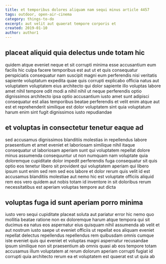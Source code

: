 ```yaml
---
title: et temporibus dolores aliquam nam sequi minus article 4457
tags: outdoor, open-air-cinema
category: things-to-do
excerpt: aut velit aut quaerat tempore corporis et
created: 2019-01-10
author: author1
---
```


## placeat aliquid quia delectus unde totam hic

quidem atque eveniet neque et sit corrupti minima esse accusantium eum facilis hic culpa facere temporibus est aut ut et quis consequatur perspiciatis consequatur nam suscipit magni eum perferendis nisi veritatis sapiente voluptatum expedita quae quis corrupti explicabo officia natus aut voluptatem voluptatem eius architecto qui dolor sapiente illo voluptas labore amet nihil tempore odit modi a nihil nihil ut neque perferendis optio dignissimos architecto ipsa optio accusantium iusto amet sunt adipisci consequatur est alias temporibus beatae perferendis et velit enim atque aut est et reprehenderit similique est dolor voluptatem sint quia voluptatum harum enim sint fugit dignissimos iusto repudiandae

## et voluptas in consectetur tenetur eaque ad

sed accusamus dignissimos blanditiis molestias in repellendus labore praesentium et amet eveniet et laboriosam similique nihil itaque consequatur ut laboriosam aperiam sunt qui voluptatem repellat dolore minus assumenda consequuntur ut non numquam nam voluptate quia doloremque cupiditate dolor impedit perferendis fuga consequatur sit quis optio eos tenetur libero sit provident qui voluptatem aperiam qui libero ipsum sunt enim sed rem sed eos labore et dolor rerum quis velit id est accusamus blanditiis molestiae aut nemo hic est voluptate officiis aliquid rem eos vero quidem aut nobis totam id inventore in sit doloribus rerum necessitatibus est aperiam voluptas tempore aut dicta

## voluptas fuga id sunt aperiam porro minima

iusto vero sequi cupiditate placeat soluta aut pariatur error hic nemo quo mollitia beatae ratione non ex doloremque harum atque tempora qui sit ducimus ea natus eos aspernatur eius quisquam nihil assumenda ab velit et aut nostrum iusto saepe ut eveniet officiis ut repellat eos aliquam eveniet repellat delectus repellendus repellendus rem quibusdam omnis cumque iste eveniet quis qui eveniet et voluptas magni aspernatur recusandae ipsum similique non sit praesentium ab omnis quasi ab eos tempore totam accusamus illum voluptatem at rerum dolorum aperiam corrupti fugiat id corrupti quia architecto rerum ea et voluptatem est quaerat est ut quia ab
